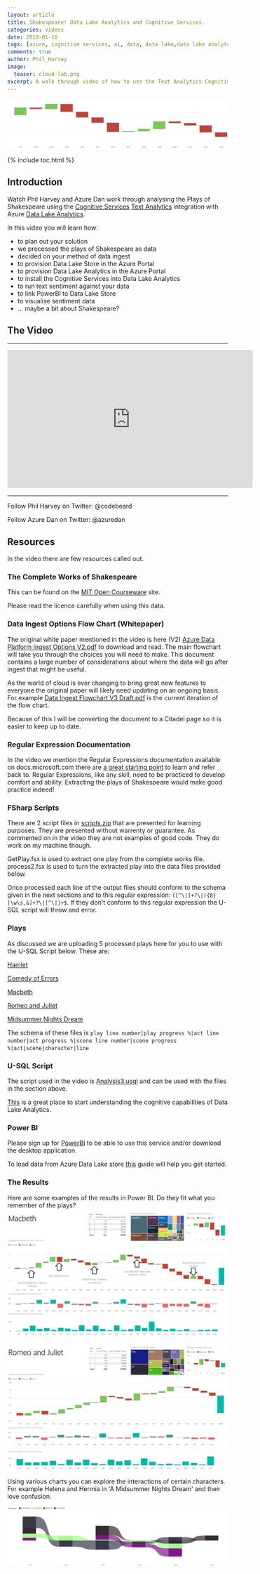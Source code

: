 ```yaml
---
layout: article
title: Shakespeare! Data Lake Analytics and Cognitive Services.
categories: videos
date: 2018-01-10
tags: [azure, cognitive services, ai, data, data lake,data lake analytcs, lab, portal, resource, group]
comments: true
author: Phil_Harvey
image:
  teaser: cloud-lab.png
excerpt: A walk through video of how to use the Text Analytics Cognitive Service in Data Lake Analytics using Shakespeare as an example.
---
```

![Header Image](/labs/datalakeanalytics-cogser/images/Header.PNG "Header Image")

{% include toc.html %}

## Introduction
Watch Phil Harvey and Azure Dan work through analysing the Plays of Shakespeare using the <a href="https://azure.microsoft.com/en-gb/services/cognitive-services/" target="_blank">Cognitive Services</a> <a href="https://azure.microsoft.com/en-gb/services/cognitive-services/text-analytics/" target="_blank">Text Analytics</a> integration with Azure <a href="https://azure.microsoft.com/en-gb/services/data-lake-analytics/" target="_blank">Data Lake Analytics</a>.

In this video you will learn how:
 - to plan out your solution
 - we processed the plays of Shakespeare as data
 - decided on your method of data ingest
 - to provision Data Lake Store in the Azure Portal
 - to provision Data Lake Analytics in the Azure Portal
 - to install the Cognitive Services into Data Lake Analytics
 - to run text sentiment against your data
 - to link PowerBI to Data Lake Store
 - to visualise sentiment data 
 - ... maybe a bit about Shakespeare?

## The Video
----------

<iframe width="560" height="315" src="https://www.youtube.com/embed/bfn9KrfHvQI" frameborder="0" allow="autoplay; encrypted-media" allowfullscreen></iframe>

----------

Follow Phil Harvey on Twitter: @codebeard

Follow Azure Dan on Twitter: @azuredan

## Resources

In the video there are few resources called out.

### The Complete Works of Shakespeare

This can be found on the <a href="https://ocw.mit.edu/ans7870/6/6.006/s08/lecturenotes/files/t8.shakespeare.txt" target="_blank">MIT Open Courseware</a> site.

Please read the licence carefully when using this data.

### Data Ingest Options Flow Chart (Whitepaper)

The original white paper mentioned in the video is here (V2) [Azure Data Platform Ingest Options V2.pdf](./AzureDataPlatformIngestOptionsV2.pdf) to download and read. The main flowchart will take you through the choices you will need to make. This document contains a large number of considerations about where the data will go after ingest that might be useful.

As the world of cloud is ever changing to bring great new features to everyone the original paper will likely need updating on an ongoing basis. For example [Data Ingest Flowchart V3 Draft.pdf](./DataIngestFlowchartV3Draft.pdf) is the current iteration of the flow chart. 

Because of this I will be converting the document to a Citadel page so it is easier to keep up to date.

### Regular Expression Documentation

In the video we mention the Regular Expressions documentation available on docs.microsoft.com there are <a href="https://docs.microsoft.com/en-us/dotnet/standard/base-types/regular-expressions" target="_blank">a great starting point</a> to learn and refer back to. Regular Expressions, like any skill, need to be practiced to develop comfort and ability. Extracting the plays of Shakespeare would make good practice indeed!

### FSharp Scripts

There are 2 script files in [scripts.zip](./scripts.zip) that are presented for learning purposes. They are presented without warrenty or guarantee. As commented on in the video they are not examples of good code. They do work on my machine though.

GetPlay.fsx is used to extract one play from the complete works file.
process2.fsx is used to turn the extracted play into the data files provided below.

Once processed each line of the output files should conform to the schema given in the next sections and to this regular expression: `([^\|]+?\|){8}[\w\s,&]+?\|[^\|]+$`. If they don't conform to this regular expression the U-SQL script will throw and error.

### Plays 

As discussed we are uploading 5 processed plays here for you to use with the U-SQL Script below.
These are:

[Hamlet](./hamlet_processed4.txt)

[Comedy of Errors](./comedyoferrors_processed4.txt)

[Macbeth](./macbeth_processed4.txt)

[Romeo and Juliet](./romeo_processed4.txt)

[Midsummer Nights Dream](./midsummer_processed4.txt)

The schema of these files is
`play line number|play progress %|act line number|act progress %|scene line number|scene progress %|act|scene|character|line`

### U-SQL Script

The script used in the video is [Analysis3.usql](./Analysis3.usql) and can be used with the files in the section above.

[This](https://docs.microsoft.com/en-us/azure/data-lake-analytics/data-lake-analytics-u-sql-cognitive) is a great place to start understanding the cognitive capabilities of Data Lake Analytics.

### Power BI
Please sign up for [PowerBI](https://powerbi.microsoft.com/en-us/) to be able to use this service and/or download the desktop application.

To load data from Azure Data Lake store [this](https://docs.microsoft.com/en-us/azure/data-lake-store/data-lake-store-power-bi) guide will help you get started.


### The Results
Here are some examples of the results in Power BI.
Do they fit what you remember of the plays?
![Macbeth](/labs/datalakeanalytics-cogser/images/Macbeth.PNG "Macbeth Results")

![Romeo And Juliet](/labs/datalakeanalytics-cogser/images/RomeoAndJuliet.PNG "Romeo and Juliet Results")

Using various charts you can explore the interactions of certain characters.
For example Helena and Hermia in 'A Midsummer Nights Dream' and their love confusion.

![Helena And Hermia](/labs/datalakeanalytics-cogser/images/HelenaAndHermia.PNG "Helena And Hermia Results")
